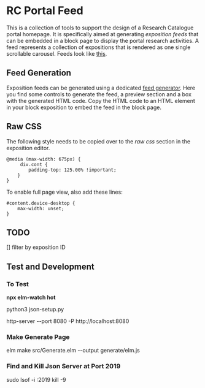 # RC Portal Feed

This is a collection of tools to support the design of a Research Catalogue portal homepage. It is specifically aimed at generating *exposition feeds* that can be embedded in a block page to display the portal research activities. A feed represents a collection of expositions that is rendered as one single scrollable carousel. Feeds look like [this](https://www.researchcatalogue.net/view/2639908/2639909).

## Feed Generation

Exposition feeds can be generated using a dedicated [feed generator](https://rcfeed.rcdata.org/generate/). Here you find some controls to generate the feed, a preview section and a box with the generated HTML code. Copy the HTML code to an HTML element in your block exposition to embed the feed in the block page.

## Raw CSS
The following style needs to be copied over to the *raw css* section in the exposition editor. 

```
@media (max-width: 675px) {
     div.cont {
        padding-top: 125.00% !important;
    }
}
```

To enable full page view, also add these lines:

```
#content.device-desktop {
    max-width: unset;
}
```

## TODO
[] filter by exposition ID

## Test and Development 

### To Test

__npx elm-watch hot__

python3 json-setup.py

http-server --port 8080 -P http://localhost:8080

### Make Generate Page

elm make src/Generate.elm --output generate/elm.js

### Find and Kill Json Server at Port 2019

sudo lsof -i :2019
kill -9 <PID>
